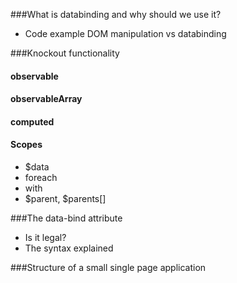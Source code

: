 ###What is databinding and why should we use it?
* Code example DOM manipulation vs databinding

###Knockout functionality
#### observable
#### observableArray
#### computed
#### Scopes
* $data
* foreach
* with
* $parent, $parents[]

###The data-bind attribute
* Is it legal?
* The syntax explained

###Structure of a small single page application
